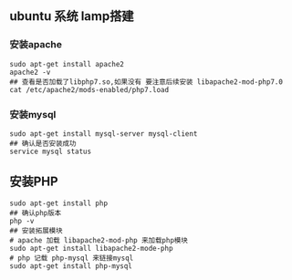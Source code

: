 ## ubuntu  系统 lamp搭建

### 安装apache 

```
sudo apt-get install apache2
apache2 -v
## 查看是否加载了libphp7.so,如果没有 要注意后续安装 libapache2-mod-php7.0
cat /etc/apache2/mods-enabled/php7.load 
```

### 安装mysql

```
sudo apt-get install mysql-server mysql-client
## 确认是否安装成功
service mysql status
```

## 安装PHP

```
sudo apt-get install php
## 确认php版本
php -v
## 安装拓展模块
# apache 加载 libapache2-mod-php 来加载php模块
sudo apt-get install libapache2-mode-php
# php 记载 php-mysql 来链接mysql
sudo apt-get install php-mysql

```



